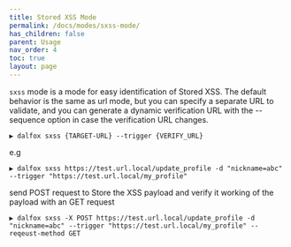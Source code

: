 ```yaml
---
title: Stored XSS Mode
permalink: /docs/modes/sxss-mode/
has_children: false
parent: Usage
nav_order: 4
toc: true
layout: page
---
```

`sxss` mode is a mode for easy identification of Stored XSS. The default behavior is the same as url mode, but you can specify a separate URL to validate, and you can generate a dynamic verification URL with the --sequence option in case the verification URL changes.
```
▶ dalfox sxss {TARGET-URL} --trigger {VERIFY_URL}
```

e.g
```
▶ dalfox sxss https://test.url.local/update_profile -d "nickname=abc" --trigger "https://test.url.local/my_profile"
```

send POST request to Store the XSS payload and verify it working of the payload with an GET request
```
▶ dalfox sxss -X POST https://test.url.local/update_profile -d "nickname=abc" --trigger "https://test.url.local/my_profile" --reqeust-method GET
```

